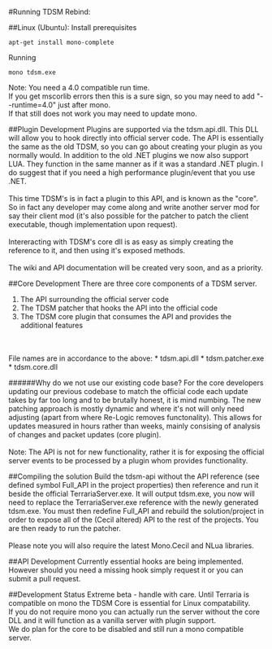 #Running TDSM Rebind:

##Linux (Ubuntu):
Install prerequisites
```Batchfile
apt-get install mono-complete
```
Running
```Batchfile
mono tdsm.exe
```

Note:
You need a 4.0 compatible run time.
<br/>
If you get mscorlib errors then this is a sure sign, so you may need to add "--runtime=4.0" just after mono.
<br/>
If that still does not work you may need to update mono.

	
##Plugin Development
Plugins are supported via the tdsm.api.dll. This DLL will allow you to hook directly into official server code.
The API is essentially the same as the old TDSM, so you can go about creating your plugin as you normally would.
In addition to the old .NET plugins we now also support LUA. They function in the same manner as if it was a standard .NET plugin. I do suggest that if you need a high performance plugin/event that you use .NET.
<br/>
<br/>
This time TDSM's is in fact a plugin to this API, and is known as the "core". So in fact any developer may come along and write another server mod for say their client mod (it's also possible for the patcher to patch the client executable, though implementation upon request).
<br/>
<br/>
Intereracting with TDSM's core dll is as easy as simply creating the reference to it, and then using it's exposed methods.
<br/>
<br/>
The wiki and API documentation will be created very soon, and as a priority.

##Core Development
There are three core components of a TDSM server.
1. The API surrounding the official server code
2. The TDSM patcher that hooks the API into the official code
3. The TDSM core plugin that consumes the API and provides the additional features
<br/>
<br/>
File names are in accordance to the above:
* tdsm.api.dll
* tdsm.patcher.exe
* tdsm.core.dll

######Why do we not use our existing code base?
For the core developers updating our previous codebase to match the official code each update takes by far too long and to be brutally honest, it is mind numbing.
The new patching approach is mostly dynamic and where it's not will only need adjusting (apart from where Re-Logic removes functonality). This allows for updates measured in hours rather than weeks, mainly consising of analysis of changes and packet updates (core plugin).
<br/>
<br/>
Note: The API is not for new functionality, rather it is for exposing the official server events to be processed by a plugin whom provides functionality.

##Compiling the solution
Build the tdsm-api without the API reference (see defined symbol Full_API in the project properties) then reference and run it beside the official TerrariaServer.exe. 
It will output tdsm.exe, you now will need to replace the TerrariaServer.exe reference with the newly generated tdsm.exe.
You must then redefine Full_API and rebuild the solution/project in order to expose all of the (Cecil altered) API to the rest of the projects. You are then ready to run the patcher.
<br/>
<br/>
Please note you will also require the latest Mono.Cecil and NLua libraries.

##API Development
Currently essential hooks are being implemented. However should you need a missing hook simply request it or you can submit a pull request.

##Development Status
Extreme beta - handle with care.
Until Terraria is compatible on mono the TDSM Core is essential for Linux compatability.
<br/>
If you do not require mono you can actually run the server without the core DLL and it will function as a vanilla server with plugin support.
<br/>
We do plan for the core to be disabled and still run a mono compatible server.
